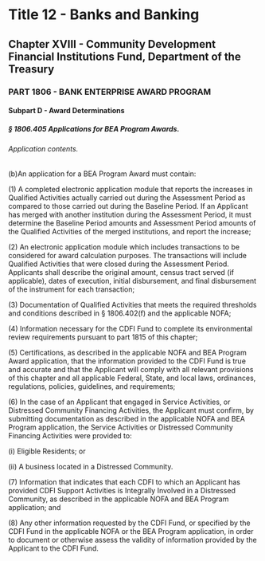 
# Title 12 - Banks and Banking
## Chapter XVIII - Community Development Financial Institutions Fund, Department of the Treasury
### PART 1806 - BANK ENTERPRISE AWARD PROGRAM
#### Subpart D - Award Determinations
##### § 1806.405 Applications for BEA Program Awards.
###### Application contents.

(b)An application for a BEA Program Award must contain:

(1) A completed electronic application module that reports the increases in Qualified Activities actually carried out during the Assessment Period as compared to those carried out during the Baseline Period. If an Applicant has merged with another institution during the Assessment Period, it must determine the Baseline Period amounts and Assessment Period amounts of the Qualified Activities of the merged institutions, and report the increase;

(2) An electronic application module which includes transactions to be considered for award calculation purposes. The transactions will include Qualified Activities that were closed during the Assessment Period. Applicants shall describe the original amount, census tract served (if applicable), dates of execution, initial disbursement, and final disbursement of the instrument for each transaction;

(3) Documentation of Qualified Activities that meets the required thresholds and conditions described in § 1806.402(f) and the applicable NOFA;

(4) Information necessary for the CDFI Fund to complete its environmental review requirements pursuant to part 1815 of this chapter;

(5) Certifications, as described in the applicable NOFA and BEA Program Award application, that the information provided to the CDFI Fund is true and accurate and that the Applicant will comply with all relevant provisions of this chapter and all applicable Federal, State, and local laws, ordinances, regulations, policies, guidelines, and requirements;

(6) In the case of an Applicant that engaged in Service Activities, or Distressed Community Financing Activities, the Applicant must confirm, by submitting documentation as described in the applicable NOFA and BEA Program application, the Service Activities or Distressed Community Financing Activities were provided to:

(i) Eligible Residents; or

(ii) A business located in a Distressed Community.

(7) Information that indicates that each CDFI to which an Applicant has provided CDFI Support Activities is Integrally Involved in a Distressed Community, as described in the applicable NOFA and BEA Program application; and

(8) Any other information requested by the CDFI Fund, or specified by the CDFI Fund in the applicable NOFA or the BEA Program application, in order to document or otherwise assess the validity of information provided by the Applicant to the CDFI Fund.
